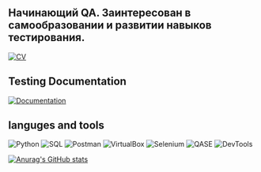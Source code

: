 [//]: # (![Header]&#40;https://github.com/Asilay3817/Asilay3817/blob/main/assets/stock-photo-abstract-multicolored-background-poly-pattern.jpeg&#41;)

## Начинающий QA. Заинтересован в самообразовании и развитии навыков тестирования.

[![CV](https://img.shields.io/badge/-CV-090909)](https://drive.google.com/file/d/14PtKJtaKsDnQCI2CX1G_PqsU_ou-u2wF/view?usp=sharing)
## Testing Documentation
[![Documentation](https://img.shields.io/badge/-Documentation-090909)](https://drive.google.com/drive/folders/1pj79PXFI9zqcjsoOnWhw51idkrQQ_6_I?usp=sharing)


## languges and tools
![Python](https://img.shields.io/badge/-Python-090909?style=for-the-badge&logo=python)
![SQL](https://img.shields.io/badge/-SQL-090909?style=for-the-badge&logo=mysql)
![Postman](https://img.shields.io/badge/-postman-090909?style=for-the-badge&logo=postman)
![VirtualBox](https://img.shields.io/badge/-VirtualBox-090909?style=for-the-badge&logo=VirtualBox)
![Selenium](https://img.shields.io/badge/-Selenium-090909?style=for-the-badge&logo=Selenium)
![QASE](https://img.shields.io/badge/-QASE-090909?style=for-the-badge&logo=Qase)
![DevTools](https://img.shields.io/badge/-DevTools-090909?style=for-the-badge&logo=googlechrome)

[![Anurag's GitHub stats](https://github-readme-stats.vercel.app/api?username=Asilay3817&show_icons=true&theme=transparent)](https://github.com/anuraghazra/github-readme-stats)